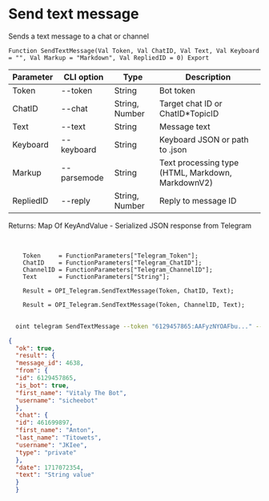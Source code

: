 ﻿---
sidebar_position: 1
---

# Send text message
 Sends a text message to a chat or channel



`Function SendTextMessage(Val Token, Val ChatID, Val Text, Val Keyboard = "", Val Markup = "Markdown", Val RepliedID = 0) Export`

  | Parameter | CLI option | Type | Description |
  |-|-|-|-|
  | Token | --token | String | Bot token |
  | ChatID | --chat | String, Number | Target chat ID or ChatID*TopicID |
  | Text | --text | String | Message text |
  | Keyboard | --keyboard | String | Keyboard JSON or path to .json |
  | Markup | --parsemode | String | Text processing type (HTML, Markdown, MarkdownV2) |
  | RepliedID | --reply | String, Number | Reply to message ID |

  
  Returns:  Map Of KeyAndValue - Serialized JSON response from Telegram

<br/>




```bsl title="Code example"
    Token     = FunctionParameters["Telegram_Token"];
    ChatID    = FunctionParameters["Telegram_ChatID"];
    ChannelID = FunctionParameters["Telegram_ChannelID"];
    Text      = FunctionParameters["String"];

    Result = OPI_Telegram.SendTextMessage(Token, ChatID, Text);

    Result = OPI_Telegram.SendTextMessage(Token, ChannelID, Text);
```



```sh title="CLI command example"
    
  oint telegram SendTextMessage --token "6129457865:AAFyzNYOAFbu..." --chat "461699897" --text "String value" --keyboard %keyboard% --parsemode %parsemode% --reply %reply%

```

```json title="Result"
{
  "ok": true,
  "result": {
  "message_id": 4638,
  "from": {
  "id": 6129457865,
  "is_bot": true,
  "first_name": "Vitaly The Bot",
  "username": "sicheebot"
  },
  "chat": {
  "id": 461699897,
  "first_name": "Anton",
  "last_name": "Titowets",
  "username": "JKIee",
  "type": "private"
  },
  "date": 1717072354,
  "text": "String value"
  }
  }
```

